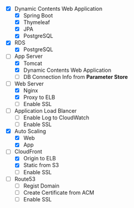 * [X] Dynamic Contents Web Application
  * [X] Spring Boot
  * [X] Thymeleaf
  * [X] JPA
  * [X] PostgreSQL
* [X] RDS
  * [X] PostgreSQL
* [ ] App Server
  * [X] Tomcat
  * [X] Dynamic Contents Web Application
  * [ ] DB Connection Info from **Parameter Store**
* [ ] Web Server
  * [X] Nginx
  * [X] Proxy to ELB
  * [ ] Enable SSL
* [ ] Application Load Blancer
  * [ ] Enable Log to CloudWatch
  * [ ] Enable SSL
* [X] Auto Scaling
  * [X] Web
  * [X] App
* [ ] CloudFront
  * [X] Origin to ELB
  * [X] Static from S3
  * [ ] Enable SSL
* [ ] Route53
  * [ ] Regist Domain
  * [ ] Create Certificate from ACM
  * [ ] Enable SSL
